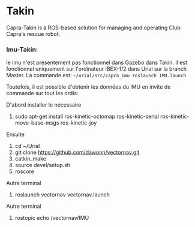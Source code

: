 # Takin
 Capra-Takin is a ROS-based solution for managing and operating Club Capra's rescue robot.

### Imu-Takin:
le imu n'est présentement pas fonctionnel dans Gazebo dans Takin. Il est fonctionnel uniquement sur l'ordinateur IBEX-1/2 dans Urial sur la branch Master.
La commande est: `~/urial/src/capra_imu roslaunch IMU.launch`

Toutefois, il est possible d'obtenir les données du IMU en invite de commande sur tout les ordis:

D'abord installer le nécessaire

1. sudo apt-get install ros-kinetic-octomap ros-kinetic-serial ros-kinetic-move-base-msgs ros-kinetic-joy

Ensuite

1. cd ~/Urial
2. git clone https://github.com/dawonn/vectornav.git
3. catkin_make
4. source devel/setup.sh
5. roscore

Autre terminal
1. roslaunch vectornav vectornav.launch

Autre terminal
1. rostopic echo /vectornav/IMU

